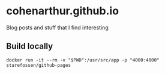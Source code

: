 # cohenarthur.github.io

Blog posts and stuff that I find interesting

## Build locally

```
docker run -it --rm -v "$PWD":/usr/src/app -p "4000:4000" starefossen/github-pages
```
